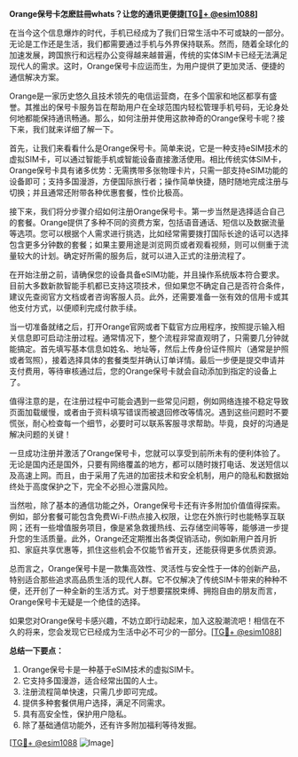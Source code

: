 **Orange保号卡怎麽註冊whats？让您的通讯更便捷[[TG💪+ @esim1088](https://t.me/s/esim1088)]**

在当今这个信息爆炸的时代，手机已经成为了我们日常生活中不可或缺的一部分。无论是工作还是生活，我们都需要通过手机与外界保持联系。然而，随着全球化的加速发展，跨国旅行和远程办公变得越来越普遍，传统的实体SIM卡已经无法满足现代人的需求。这时，Orange保号卡应运而生，为用户提供了更加灵活、便捷的通信解决方案。

Orange是一家历史悠久且技术领先的电信运营商，在多个国家和地区都享有盛誉。其推出的保号卡服务旨在帮助用户在全球范围内轻松管理手机号码，无论身处何地都能保持通讯畅通。那么，如何注册并使用这款神奇的Orange保号卡呢？接下来，我们就来详细了解一下。

首先，让我们来看看什么是Orange保号卡。简单来说，它是一种支持eSIM技术的虚拟SIM卡，可以通过智能手机或智能设备直接激活使用。相比传统实体SIM卡，Orange保号卡具有诸多优势：无需携带多张物理卡片，只需一部支持eSIM功能的设备即可；支持多国漫游，方便国际旅行者；操作简单快捷，随时随地完成注册与切换；并且通常还附带各种优惠套餐，性价比极高。

接下来，我们将分步骤介绍如何注册Orange保号卡。第一步当然是选择适合自己的套餐。Orange提供了多种不同的资费方案，包括语音通话、短信以及数据流量等选项。您可以根据个人需求进行挑选，比如经常需要拨打国际长途的话可以选择包含更多分钟数的套餐；如果主要用途是浏览网页或者观看视频，则可以侧重于流量较大的计划。确定好所需的服务后，就可以进入正式的注册流程了。

在开始注册之前，请确保您的设备具备eSIM功能，并且操作系统版本符合要求。目前大多数新款智能手机都已支持这项技术，但如果您不确定自己是否符合条件，建议先查阅官方文档或者咨询客服人员。此外，还需要准备一张有效的信用卡或其他支付方式，以便顺利完成付款手续。

当一切准备就绪之后，打开Orange官网或者下载官方应用程序，按照提示输入相关信息即可启动注册过程。通常情况下，整个流程非常直观明了，只需要几分钟就能搞定。首先填写基本信息如姓名、地址等，然后上传身份证件照片（通常是护照或者驾照），接着选择具体的套餐类型并确认订单详情。最后一步便是提交申请并支付费用，等待审核通过后，您的Orange保号卡就会自动添加到指定的设备上了。

值得注意的是，在注册过程中可能会遇到一些常见问题，例如网络连接不稳定导致页面加载缓慢，或者由于资料填写错误而被退回修改等情况。遇到这些问题时不要慌张，耐心检查每一个细节，必要时可以联系客服寻求帮助。毕竟，良好的沟通是解决问题的关键！

一旦成功注册并激活了Orange保号卡，您就可以享受到前所未有的便利体验了。无论是国内还是国外，只要有网络覆盖的地方，都可以随时拨打电话、发送短信以及高速上网。而且，由于采用了先进的加密技术和安全机制，用户的隐私和数据始终处于高度保护之下，完全不必担心泄露风险。

当然啦，除了基本的通信功能之外，Orange保号卡还有许多附加价值值得探索。例如，部分套餐可能包含免费Wi-Fi热点接入权限，让您在外旅行时也能畅享互联网；还有一些增值服务项目，像是紧急救援热线、云存储空间等等，能够进一步提升您的生活质量。此外，Orange还定期推出各类促销活动，例如新用户首月折扣、家庭共享优惠等，抓住这些机会不仅能节省开支，还能获得更多优质资源。

总而言之，Orange保号卡是一款集高效性、灵活性与安全性于一体的创新产品，特别适合那些追求高品质生活的现代人群。它不仅解决了传统SIM卡带来的种种不便，还开创了一种全新的生活方式。对于想要摆脱束缚、拥抱自由的朋友而言，Orange保号卡无疑是一个绝佳的选择。

如果您对Orange保号卡感兴趣，不妨立即行动起来，加入这股潮流吧！相信在不久的将来，您会发现它已经成为生活中必不可少的一部分。[[TG💪+ @esim1088](https://t.me/s/esim1088)]

**总结一下要点：**
1. Orange保号卡是一种基于eSIM技术的虚拟SIM卡。
2. 它支持多国漫游，适合经常出国的人士。
3. 注册流程简单快速，只需几步即可完成。
4. 提供多种套餐供用户选择，满足不同需求。
5. 具有高安全性，保护用户隐私。
6. 除了基础通信功能外，还有许多附加福利等待发掘。

[[TG💪+ @esim1088](https://t.me/s/esim1088) ![Image](https://i.postimg.cc/4NQfJmqS/Snipaste-2025-05-13-00-14-12.png)]